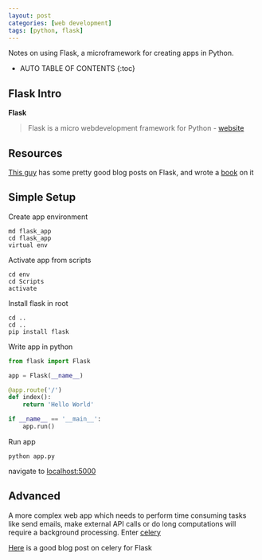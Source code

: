 ```yaml
---
layout: post
categories: [web development]
tags: [python, flask]
---
```


Notes on using Flask, a microframework for creating apps in Python.

<!-- excerpt separator -->

* AUTO TABLE OF CONTENTS
{:toc}

## Flask Intro

**Flask**

> Flask is a micro webdevelopment framework for Python - [website](http://flask.pocoo.org/)

## Resources

[This guy](https://blog.miguelgrinberg.com/category/Flask) has some pretty good blog posts on Flask, and wrote a [book](http://flaskbook.com/) on it

## Simple Setup

Create app environment  

```shell
md flask_app
cd flask_app
virtual env
```

Activate app from scripts  

```shell
cd env
cd Scripts
activate
```

Install flask in root  

```shell
cd ..
cd ..
pip install flask
```

Write app in python  

```python
from flask import Flask

app = Flask(__name__)

@app.route('/')
def index():
	return 'Hello World'

if __name__ == '__main__':
	app.run()
```

Run app  

```shell
python app.py
```

navigate to [localhost:5000](http://127.0.0.1:5000/)  

## Advanced

A more complex web app which needs to perform time consuming tasks like send emails, make external API calls or do long computations will require a background processing. Enter [celery](http://www.celeryproject.org/)

[Here](https://blog.miguelgrinberg.com/post/using-celery-with-flask) is a good blog post on celery for Flask
